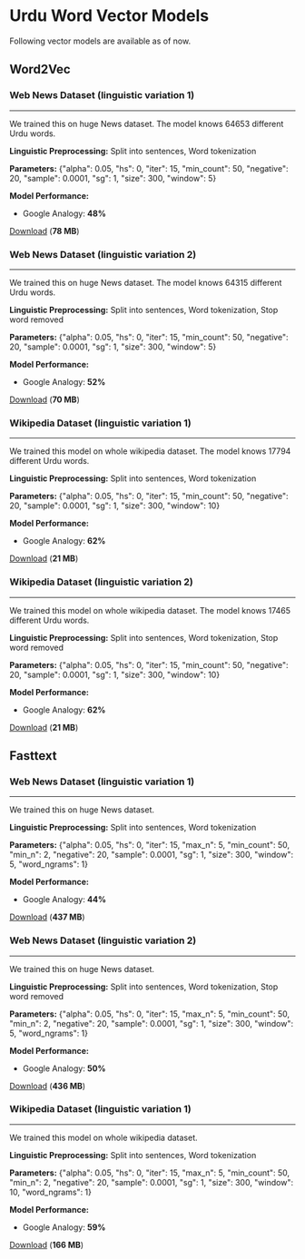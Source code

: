 # Urdu Word Vector Models 

Following vector models are available as of now.

## Word2Vec 

### Web News Dataset (linguistic variation 1)
----------------------------------------------------
We trained this on huge News dataset. The model knows 64653 different Urdu words.

**Linguistic Preprocessing:** Split into sentences, Word tokenization

**Parameters:** {"alpha": 0.05, "hs": 0, "iter": 15, "min_count": 50, "negative": 20, "sample": 0.0001, "sg": 1, "size": 300, "window": 5}

**Model Performance:**

- Google Analogy: **48%**

[Download](https://sgp1.digitaloceanspaces.com/urduhack/models/word-vectors/urdu_web_news_vector300_word2vec_linguistic_variation_1.bin) (**78 MB**)

### Web News Dataset (linguistic variation 2)
----------------------------------------------------
We trained this on huge News dataset. The model knows 64315 different Urdu words.

**Linguistic Preprocessing:** Split into sentences, Word tokenization, Stop word removed

**Parameters:** {"alpha": 0.05, "hs": 0, "iter": 15, "min_count": 50, "negative": 20, "sample": 0.0001, "sg": 1, "size": 300, "window": 5}

**Model Performance:**

- Google Analogy: **52%**

[Download](https://sgp1.digitaloceanspaces.com/urduhack/models/word-vectors/urdu_web_news_vector300_word2vec_linguistic_variation_2.bin) (**70 MB**)

### Wikipedia Dataset (linguistic variation 1)
----------------------------------------------------
We trained this model on whole wikipedia dataset. The model knows 17794 different Urdu words.

**Linguistic Preprocessing:** Split into sentences, Word tokenization

**Parameters:** {"alpha": 0.05, "hs": 0, "iter": 15, "min_count": 50, "negative": 20, "sample": 0.0001, "sg": 1, "size": 300, "window": 10}

**Model Performance:**

- Google Analogy: **62%**

[Download](https://sgp1.digitaloceanspaces.com/urduhack/models/word-vectors/urdu_wikipedia_vector300_word2vec_linguistic_variation_1.bin) (**21 MB**)

### Wikipedia Dataset (linguistic variation 2)
----------------------------------------------------
We trained this model on whole wikipedia dataset. The model knows 17465 different Urdu words.

**Linguistic Preprocessing:** Split into sentences, Word tokenization, Stop word removed

**Parameters:** {"alpha": 0.05, "hs": 0, "iter": 15, "min_count": 50, "negative": 20, "sample": 0.0001, "sg": 1, "size": 300, "window": 10} 

**Model Performance:**

- Google Analogy: **62%**

[Download](https://sgp1.digitaloceanspaces.com/urduhack/models/word-vectors/urdu_wikipedia_vector300_word2vec_linguistic_variation_2.bin) (**21 MB**)


## Fasttext

### Web News Dataset (linguistic variation 1)
----------------------------------------------------
We trained this on huge News dataset.

**Linguistic Preprocessing:** Split into sentences, Word tokenization

**Parameters:** {"alpha": 0.05, "hs": 0, "iter": 15, "max_n": 5, "min_count": 50, "min_n": 2, "negative": 20, "sample": 0.0001, "sg": 1, "size": 300, "window": 5, "word_ngrams": 1}

**Model Performance:**

- Google Analogy: **44%**

[Download](https://sgp1.digitaloceanspaces.com/urduhack/models/word-vectors/urdu_web_news_vector300_fasttext_linguistic_variation_1.zip) (**437 MB**)

### Web News Dataset (linguistic variation 2)
----------------------------------------------------
We trained this on huge News dataset.

**Linguistic Preprocessing:** Split into sentences, Word tokenization, Stop word removed

**Parameters:** {"alpha": 0.05, "hs": 0, "iter": 15, "max_n": 5, "min_count": 50, "min_n": 2, "negative": 20, "sample": 0.0001, "sg": 1, "size": 300, "window": 5, "word_ngrams": 1}

**Model Performance:**

- Google Analogy: **50%**

[Download](https://sgp1.digitaloceanspaces.com/urduhack/models/word-vectors/urdu_web_news_vector300_fasttext_linguistic_variation_2.zip) (**436 MB**)

### Wikipedia Dataset (linguistic variation 1)
----------------------------------------------------
We trained this model on whole wikipedia dataset.

**Linguistic Preprocessing:** Split into sentences, Word tokenization

**Parameters:** {"alpha": 0.05, "hs": 0, "iter": 15, "max_n": 5, "min_count": 50, "min_n": 2, "negative": 20, "sample": 0.0001, "sg": 1, "size": 300, "window": 10, "word_ngrams": 1}

**Model Performance:**

- Google Analogy: **59%**

[Download](https://sgp1.digitaloceanspaces.com/urduhack/models/word-vectors/urdu_wikipedia_vector300_fasttext_linguistic_variation_1.zip) (**166 MB**)


